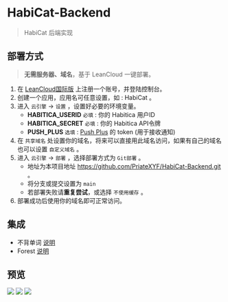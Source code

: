 # HabiCat-Backend

> HabiCat 后端实现

## 部署方式

> **无需服务器、域名**，基于 LeanCloud 一键部署。

1. 在 [LeanCloud国际版](https://leancloud.app) 上注册一个账号，并登陆控制台。
2. 创建一个应用，应用名可任意设置，如 : HabiCat 。
3. 进入 `云引擎` ->  `设置` ，设置好必要的环境变量。
    * **HABITICA_USERID** `必填` : 你的 Habitica 用户ID
    * **HABITICA_SECRET** `必填` : 你的 Habitica API令牌
    * **PUSH_PLUS** `选填` : [Push Plus](http://www.pushplus.plus/) 的 token (用于接收通知)
4. 在 `共享域名` 处设置你的域名，将来可以直接用此域名访问，如果有自己的域名也可以设置 `自定义域名` 。
5. 进入 `云引擎` ->  `部署` ，选择部署方式为 `Git部署` 。
    * 地址为本项目地址 https://github.com/PriateXYF/HabiCat-Backend.git 。
    * 将分支或提交设置为 `main`
    * 若部署失败请**重复尝试**，或选择 `不使用缓存` 。
6. 部署成功后使用你的域名即可正常访问。

## 集成

* 不背单词 [说明](docs/bbdc.md)
* Forest [说明](docs/forest.md)

## 预览

![](https://p0.meituan.net/dpgroup/53b8c5f7876cc73d2c6882b8bc85405a185033.png)
![](https://p0.meituan.net/dpgroup/d425fe6b248a70a988a4d6340cfe227d273651.png)
![](https://p1.meituan.net/dpgroup/bf49e29871562693cfc0dbbfc64e7c39259524.png)